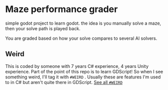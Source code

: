 # Maze performance grader

simple godot project to learn godot. the idea is you manually solve a maze, then your solve path is played back.

You are graded based on how your solve compares to several AI solvers.




## Weird

This is coded by someone with 7 years C# experience, 4 years Unity experience. 
Part of the point of this repo is to learn GDScript! So when I see something weird,
I'll tag it with `#WEIRD` .
Usually these are features I'm used to in C# but aren't quite there in GDScript.
[See all `#WEIRD`](https://github.com/search?q=repo%3Adsmiller95%2FMazePerformanceGrade+%23WEIRD&type=code)
